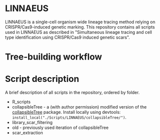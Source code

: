 # LINNAEUS
LINNAEUS is a single-cell organism wide lineage tracing method relying on CRISPR/Cas9-induced genetic marking. This repository contains all scripts used in LINNAEUS as described in "Simultaneous lineage tracing and cell type identification using CRISPR/Cas9 induced genetic scars".

# Tree-building workflow


# Script description
A brief description of all scripts in the repository, ordered by folder.
* R_scripts
* collapsibleTree - a (with author permission) modified version of the [collapsibleTree](https://cran.r-project.org/web/packages/collapsibleTree/index.html) package. Install locally using devtools: ```install_local("./Scripts/LINNAEUS/collapsibleTree/")```.
* library_scar_filtering
* old - previously used iteration of collapsibleTree
* scar_extraction
